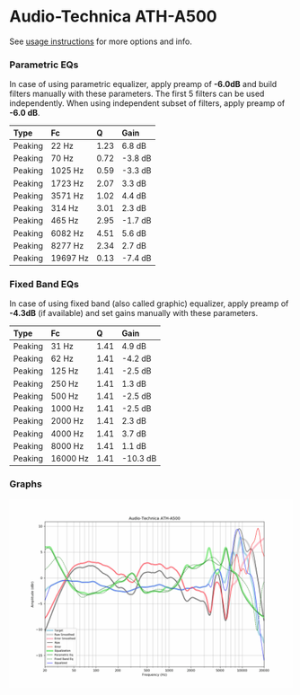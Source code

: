 # Audio-Technica ATH-A500
See [usage instructions](https://github.com/jaakkopasanen/AutoEq#usage) for more options and info.

### Parametric EQs
In case of using parametric equalizer, apply preamp of **-6.0dB** and build filters manually
with these parameters. The first 5 filters can be used independently.
When using independent subset of filters, apply preamp of **-6.0 dB**.

| Type    | Fc       |    Q | Gain    |
|:--------|:---------|:-----|:--------|
| Peaking | 22 Hz    | 1.23 | 6.8 dB  |
| Peaking | 70 Hz    | 0.72 | -3.8 dB |
| Peaking | 1025 Hz  | 0.59 | -3.3 dB |
| Peaking | 1723 Hz  | 2.07 | 3.3 dB  |
| Peaking | 3571 Hz  | 1.02 | 4.4 dB  |
| Peaking | 314 Hz   | 3.01 | 2.3 dB  |
| Peaking | 465 Hz   | 2.95 | -1.7 dB |
| Peaking | 6082 Hz  | 4.51 | 5.6 dB  |
| Peaking | 8277 Hz  | 2.34 | 2.7 dB  |
| Peaking | 19697 Hz | 0.13 | -7.4 dB |

### Fixed Band EQs
In case of using fixed band (also called graphic) equalizer, apply preamp of **-4.3dB**
(if available) and set gains manually with these parameters.

| Type    | Fc       |    Q | Gain     |
|:--------|:---------|:-----|:---------|
| Peaking | 31 Hz    | 1.41 | 4.9 dB   |
| Peaking | 62 Hz    | 1.41 | -4.2 dB  |
| Peaking | 125 Hz   | 1.41 | -2.5 dB  |
| Peaking | 250 Hz   | 1.41 | 1.3 dB   |
| Peaking | 500 Hz   | 1.41 | -2.5 dB  |
| Peaking | 1000 Hz  | 1.41 | -2.5 dB  |
| Peaking | 2000 Hz  | 1.41 | 2.3 dB   |
| Peaking | 4000 Hz  | 1.41 | 3.7 dB   |
| Peaking | 8000 Hz  | 1.41 | 1.1 dB   |
| Peaking | 16000 Hz | 1.41 | -10.3 dB |

### Graphs
![](./Audio-Technica%20ATH-A500.png)